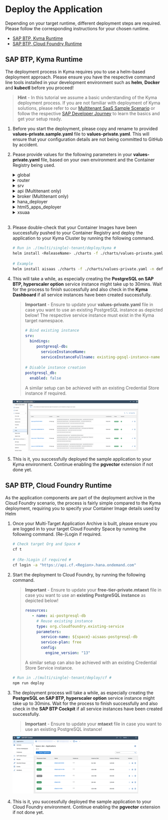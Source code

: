 #  Deploy the Application 

Depending on your target runtime, different deployment steps are required. Please follow the corresponding instructions for your chosen runtime.

  - [SAP BTP, Kyma Runtime](#sap-btp-kyma-runtime) <br>
  - [SAP BTP, Cloud Foundry Runtime](#sap-btp-cloud-foundry-runtime)

##  SAP BTP, Kyma Runtime

The deployment process in Kyma requires you to use a helm-based deployment approach. Please ensure you have the respective command line tools installed in your development environment such as **helm**, **Docker** and **kubectl** before you proceed!

> **Hint** - In this tutorial we assume a basic understanding of the Kyma deployment process. If you are not familiar with deployment of Kyma solutions, please refer to our [Multitenant SaaS Sample Scenario](https://github.com/SAP-samples/btp-cap-multitenant-saas/#readme) or follow the respective [SAP Developer Journey](https://learning.sap.com/learning-journey/deliver-side-by-side-extensibility-based-on-sap-btp-kyma-runtime) to learn the basics and get your setup ready.

1. Before you start the deployment, please copy and rename to provided **values-private.sample.yaml** file to **values-private.yaml**. This will ensure that your configuration details are not being committed to GitHub by accident.  


2. Pease provide values for the following parameters in your **values-private.yaml** file, based on your own environment and the Container Registry being used. 

    <details>
      <summary>global</summary>

      * imagePullSecret - Name of a Image Pull Secret if required.
        > **Hint** - This value needs to contain the reference to a potential Image Pull Secret of your Container Registry. If you're using a free Docker Hub account and public Docker Images, this property can be left unchanged (empty object). Otherwise, the configuration could look similar to the following. 
        > ```yaml
        > imagePullSecret:
        >   - name : image-pull-secret
        > ```
        > You can create the Secret before deploying your application or as part of the Helm deployment process.

      * domain - Your Kyma Cluster default or custom domain.
        > **Hint** - To get the default domain of your Kyma Cluster you can run the following kubectl command: 
        >
        > ```kubectl get configMaps/shoot-info -n kube-system -o jsonpath='{.data.domain}'```
        > 
        > This will return the required result like *a1b2c3.kyma.ondemand.com*. *a1b2c3* is a placeholder for a string of characters that’s unique for your cluster (the so-called **shootName** which we need in the next step). 

      * shootName - The unique shoot name of your Kyma Cluster.
        > **Hint** - To get the **shootName** of your Kyma Cluster, run the following kubectl command:  
        > 
        >```kubectl get configMaps/shoot-info -n kube-system -o jsonpath='{.data.shootName}'```.<br> 
        > 
        > In a productive SAP BTP landscape, your **shootName** will always starts with a letter like *a1b2c3* or with the prefix **c-** like c-1b2c3d4*. 
    </details>

    <details>
    <summary>router</summary>

      * image.repository - Registry details of your **Application Router** Container Image like \<username>/ai(saas)-router if your images are stored in Docker Hub or ghcr.io/\<namespace>/aisaas-router in case of GitHub.
      * image.tag - Provide the tag of your container image if you do not want to use the latest image.
    </details>

    <details>
    <summary>srv</summary>

      * image.repository - Registry details of your **App Service** Container Image repository like \<username>/ai(saas)-srv.
      * image.tag - Provide the tag of your container image if you do not want to use the latest image.
    </details>

    <details>
    <summary>api (Multitenant only)</summary>

      * image.repository - Registry details of your **API Service** Container Image repository like \<username>/aisaas-api
      * image.tag - Provide the tag of your container image if you do not want to use the latest image.
    </details>

    <details>
    <summary>broker (Multitenant only)</summary>

      * image.repository - Registry details of your **API Service Broker** Container Image repository like \<username>/aisaas-broker.
      * image.tag - Provide the tag of your container image if you do not want to use the latest image.
      * config.serviceId & planId(s) - Generate and provide unique GUIDs for your service plans and the broker itself. 

          > **Important** - Run the following script which will generate new GUIDs in a new */code/broker/catalog-private.json* file.<br>
          > 
          > **Run in ./multi-tenant/code/broker**
          > ```sh 
          > # Execute in ./multi-tenant/code/broker #
          > cp catalog.json catalog-private.json
          > npx --yes -p @sap/sbf gen-catalog-ids catalog-private.json
          > cat catalog-private.json
          > ```
    </details>

    <details>
    <summary>hana_deployer</summary>

      * image.repository - Registry details of your **HDI Container Deployer** Container Image repository like \<username>/ai(saas)-db(-com).
      * image.tag - Provide the tag of your container image if you do not want to use the latest image.
    </details>

    <details>
    <summary>html5_apps_deployer</summary>

      * image.repository - Registry details of your **HTML5 Apps Deployer** Container Image repository like \<username>/aisaas-html5-deployer.
      * image.tag - Provide the tag of your container image if you do not want to use the latest image. 
    </details>

    <details>
    <summary>xsuaa</summary>

      * parameters.oauth2-configuration.redirect-urls - Please provide your default Cluster Domain including a wildcard subdomain prefix ("*."). Keep the **localhost** redirects for local testing purposes. 

        > **Hint** - If you are using a custom domain, also provide this domain in the redirect-urls. More details can be found in the respective **Expert Feature** ([click here](../../4-expert/-Kyma-/custom-domain-usage/README.md))

        > **Hint** - Use the following **kubectl** command to retrieve your default Cluster domain.
        > 
        > ```kubectl get configMaps/shoot-info -n kube-system -o jsonpath='{.data.domain}'```

        ```yaml
          xsuaa:
            parameters:
              oauth2-configuration:
                redirect-uris:
                  - https://*.a1b2c3.kyma.ondemand.com/**
                  - http://*.localhost:5000/**
                  - http://localhost:5000/**
        ```
    </details>
    <br>

3.  Please double-check that your Container Images have been successfully pushed to your Container Registry and deploy the application to your Kyma Cluster by running the following command. 

    ```sh
    # Run in ./(multi/single)-tenant/deploy/kyma # 
    helm install <ReleaseName> ./charts -f ./charts/values-private.yaml -n <Namespace>

    # Example
    helm install aisaas ./charts -f ./charts/values-private.yaml -n default
    ```

4. This will take a while, as especially creating the **PostgreSQL on SAP BTP, hyperscaler option** service instance might take up to 30mins. Wait for the process to finish successfully and also check in the **Kyma Dashboard** if all service instances have been created successfully. 
   
    > **Important** - Ensure to update your **values-private.yaml** file in case you want to use an existing PostgreSQL instance as depicted below! The respective service instance must exist in the Kyma target namespace. 
    > ```yaml
    > # Bind existing instance
    > srv:
    >   bindings:
    >      postgresql-db:
    >        serviceInstanceName: 
    >        serviceInstanceFullname: existing-pgsql-instance-name
    >
    > # Disable instance creation
    > postgresql_db:
    >   enabled: false
    > ```
    > A similar setup can be achieved with an existing Credential Store instance if required.

    [<img src="./images/DEP_KymaSuccess.png" width="400"/>](./images/DEP_KymaSuccess.png?raw=true)

5. This is it, you successfully deployed the sample application to your Kyma environment. Continue enabling the **pgvector** extension if not done yet. 
   
  

## SAP BTP, Cloud Foundry Runtime

As the application components are part of the deployment archive in the Cloud Foundry scenario, the process is fairly simple compared to the Kyma deployment, requiring you to specify your Container Image details used by Helm

1. Once your Multi-Target Application Archive is built, please ensure you are logged in to your target Cloud Foundry Space by running the following command. (Re-)Login if required. 

    ```sh
    # Check target Org and Space #
    cf t

    # (Re-)Login if required #
    cf login -a "https://api.cf.<Region>.hana.ondemand.com"
    ```

2. Start the deployment to Cloud Foundry, by running the following command. 

    > **Important** - Ensure to update your **free-tier-private.mtaext** file in case you want to use an **existing PostgreSQL instance** as depicted below! 
    > ```yaml
    > resources:
    >    - name: ai-postgresql-db
    >      # Reuse existing instance
    >      type: org.cloudfoundry.existing-service
    >      parameters:
    >        service-name: ${space}-aisaas-postgresql-db
    >        service-plan: free
    >        config:
    >          engine_version: "13"
    > ```
    > A similar setup can also be achieved with an existing Credential Store Service instance. 

    ```sh
    # Run in ./(multi/single)-tenant/deploy/cf # 
    npm run deploy
    ```

3. The deployment process will take a while, as especially creating the **PostgreSQL on SAP BTP, hyperscaler option** service instance might take up to 30mins. Wait for the process to finish successfully and also check in the **SAP BTP Cockpit** if all service instances have been created successfully. 
   
   > **Important** - Ensure to update your **mtaext** file in case you want to use an existing PostgreSQL instance! 
   
   [<img src="./images/DEP_CfSuccess.png" width="400"/>](./images/DEP_CfSuccess.png?raw=true)


4. This is it, you successfully deployed the sample application to your Cloud Foundry environment. Continue enabling the **pgvector** extension if not done yet. 


